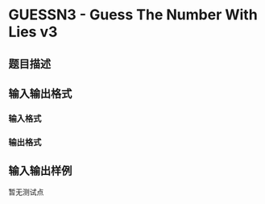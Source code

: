 # GUESSN3 - Guess The Number With Lies v3

## 题目描述

## 输入输出格式

### 输入格式

### 输出格式

## 输入输出样例

暂无测试点

